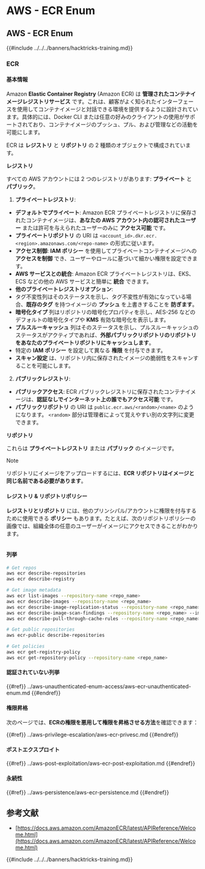 # AWS - ECR Enum

## AWS - ECR Enum

{{#include ../../../banners/hacktricks-training.md}}

### ECR

#### 基本情報

Amazon **Elastic Container Registry** (Amazon ECR) は **管理されたコンテナイメージレジストリサービス** です。これは、顧客がよく知られたインターフェースを使用してコンテナイメージと対話できる環境を提供するように設計されています。具体的には、Docker CLI または任意の好みのクライアントの使用がサポートされており、コンテナイメージのプッシュ、プル、および管理などの活動を可能にします。

ECR は **レジストリ** と **リポジトリ** の 2 種類のオブジェクトで構成されています。

**レジストリ**

すべての AWS アカウントには 2 つのレジストリがあります: **プライベート** と **パブリック**。

1. **プライベートレジストリ**:

- **デフォルトでプライベート**: Amazon ECR プライベートレジストリに保存されたコンテナイメージは、**あなたの AWS アカウント内の認可されたユーザー** または許可を与えられたユーザーのみに **アクセス可能** です。
- **プライベートリポジトリ** の URI は `<account_id>.dkr.ecr.<region>.amazonaws.com/<repo-name>` の形式に従います。
- **アクセス制御**: **IAM ポリシー** を使用してプライベートコンテナイメージへの **アクセスを制御** でき、ユーザーやロールに基づいて細かい権限を設定できます。
- **AWS サービスとの統合**: Amazon ECR プライベートレジストリは、EKS、ECS などの他の AWS サービスと簡単に **統合** できます。
- **他のプライベートレジストリオプション**:
- タグ不変性列はそのステータスを示し、タグ不変性が有効になっている場合、**既存のタグ** を持つイメージの **プッシュ** を上書きすることを **防ぎます**。
- **暗号化タイプ** 列はリポジトリの暗号化プロパティを示し、AES-256 などのデフォルトの暗号化タイプや **KMS** 有効な暗号化を表示します。
- **プルスルーキャッシュ** 列はそのステータスを示し、プルスルーキャッシュのステータスがアクティブであれば、**外部パブリックリポジトリのリポジトリをあなたのプライベートリポジトリにキャッシュします**。
- 特定の **IAM ポリシー** を設定して異なる **権限** を付与できます。
- **スキャン設定** は、リポジトリ内に保存されたイメージの脆弱性をスキャンすることを可能にします。

2. **パブリックレジストリ**:

- **パブリックアクセス**: ECR パブリックレジストリに保存されたコンテナイメージは、**認証なしでインターネット上の誰でもアクセス可能** です。
- **パブリックリポジトリ** の URI は `public.ecr.aws/<random>/<name>` のようになります。 `<random>` 部分は管理者によって覚えやすい別の文字列に変更できます。

**リポジトリ**

これらは **プライベートレジストリ** または **パブリック** のイメージです。

> [!NOTE]
> リポジトリにイメージをアップロードするには、**ECR リポジトリはイメージと同じ名前である必要があります**。

#### レジストリ & リポジトリポリシー

**レジストリとリポジトリ** には、他のプリンシパル/アカウントに権限を付与するために使用できる **ポリシー** もあります。たとえば、次のリポジトリポリシーの画像では、組織全体の任意のユーザーがイメージにアクセスできることがわかります。

<figure><img src="../../../images/image (280).png" alt=""><figcaption></figcaption></figure>

#### 列挙
```bash
# Get repos
aws ecr describe-repositories
aws ecr describe-registry

# Get image metadata
aws ecr list-images --repository-name <repo_name>
aws ecr describe-images --repository-name <repo_name>
aws ecr describe-image-replication-status --repository-name <repo_name> --image-id <image_id>
aws ecr describe-image-scan-findings --repository-name <repo_name> --image-id <image_id>
aws ecr describe-pull-through-cache-rules --repository-name <repo_name> --image-id <image_id>

# Get public repositories
aws ecr-public describe-repositories

# Get policies
aws ecr get-registry-policy
aws ecr get-repository-policy --repository-name <repo_name>
```
#### 認証されていない列挙

{{#ref}}
../aws-unauthenticated-enum-access/aws-ecr-unauthenticated-enum.md
{{#endref}}

#### 権限昇格

次のページでは、**ECRの権限を悪用して権限を昇格させる方法**を確認できます：

{{#ref}}
../aws-privilege-escalation/aws-ecr-privesc.md
{{#endref}}

#### ポストエクスプロイト

{{#ref}}
../aws-post-exploitation/aws-ecr-post-exploitation.md
{{#endref}}

#### 永続性

{{#ref}}
../aws-persistence/aws-ecr-persistence.md
{{#endref}}

## 参考文献

- [https://docs.aws.amazon.com/AmazonECR/latest/APIReference/Welcome.html](https://docs.aws.amazon.com/AmazonECR/latest/APIReference/Welcome.html)

{{#include ../../../banners/hacktricks-training.md}}
